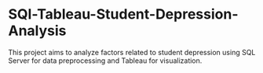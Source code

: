 # SQl-Tableau-Student-Depression-Analysis
This project aims to analyze factors related to student depression using SQL Server for data preprocessing and Tableau for visualization.

